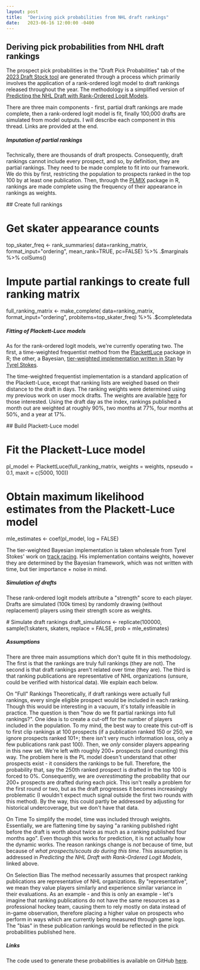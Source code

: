 ```yaml
---
layout: post
title:  "Deriving pick probabilities from NHL draft rankings"
date:   2023-06-16 12:00:00 -0400
---
```

<h2>Deriving pick probabilities from NHL draft rankings</h2>
<p>
The prospect pick probabilities in the "Draft Pick Probabilities" tab of the <a href="https://piyer97.shinyapps.io/NHLDraft2023/">2023 Draft Stock tool</a> are generated through a process which primarily involves the application of a rank-ordered logit model to draft rankings released throughout the year. The methodology is a simplified version of <a href="https://ecp.ep.liu.se/index.php/linhac/article/view/480">Predicting the NHL Draft with Rank-Ordered Logit Models</a>.
</p>
<p>
There are three main components - first, partial draft rankings are made complete, then a rank-ordered logit model is fit, finally 100,000 drafts are simulated from model outputs. I will describe each component in this thread. Links are provided at the end.
</p>
<p>
<h5>Imputation of partial rankings</h5>
Technically, there are thousands of draft prospects. Consequently, draft rankings cannot include every prospect, and so, by definition, they are partial rankings. They need to be made complete to fit into our framework. We do this by first, restricting the population to prospects ranked in the top 100 by at least one publication. Then, through the <a href="https://cran.r-project.org/web/packages/PLMIX/PLMIX.pdf">PLMIX</a> package in R, rankings are made complete using the frequency of their appearance in rankings as weights.
</p>
<p>
## Create full rankings

# Get skater appearance counts
top_skater_freq <- 
  rank_summaries(
    data=ranking_matrix, 
    format_input="ordering", 
    mean_rank=TRUE,
    pc=FALSE) %>%
  .$marginals %>%
  colSums()

# Impute partial rankings to create full ranking matrix
full_ranking_matrix <- 
  make_complete(
    data=ranking_matrix, 
    format_input="ordering", 
    probitems=top_skater_freq) %>%
  .$completedata
</p>
<p>
<h5>Fitting of Plackett-Luce models</h5>
As for the rank-ordered logit models, we're currently operating two. The first, a time-weighted frequentist method from the <a href="https://cran.r-project.org/web/packages/PlackettLuce/PlackettLuce.pdf">PlackettLuce</a> package in R; the other, a Bayesian, <a href="https://github.com/tyrelstokes/Monaco_ranking/blob/main/plackett_luce_opt.stan">tier-weighted implementation written in Stan</a> by <a href="https://twitter.com/TyrelStokes">Tyrel Stokes</a>.
</p>
<p>
The time-weighted frequentist implementation is a standard application of the Plackett-Luce, except that ranking lists are weighed based on their distance to the draft in days. The ranking weights were determined using my previous work on user mock drafts. The weights are available <a href="https://github.com/spazznolo/draft-rankings/blob/main/data/weights_for_pl.csv">here</a> for those interested. Using the draft day as the index, rankings published a month out are weighted at roughly 90%, two months at 77%, four months at 50%, and a year at 17%. 
</p>
<p>
## Build Plackett-Luce model

# Fit the Plackett-Luce model
pl_model <- PlackettLuce(full_ranking_matrix, weights = weights, npseudo = 0.1, maxit = c(5000, 100))

# Obtain maximum likelihood estimates from the Plackett-Luce model
mle_estimates <- coef(pl_model, log = FALSE)
</p>
<p>
The tier-weighted Bayesian implementation is taken wholesale from Tyrel Stokes' work on <a href="https://github.com/tyrelstokes/Monaco_ranking">track racing</a>. His implementation contains weights, however they are determined by the Bayesian framework, which was not written with time, but tier importance + noise in mind.
</p>
<p>
<h5>Simulation of drafts</h5>
These rank-ordered logit models attribute a "strength" score to each player. Drafts are simulated (100k times) by randomly drawing (without replacement) players using their strength score as weights.
</p>
<p>
# Simulate draft rankings
draft_simulations <- replicate(100000, sample(1:skaters, skaters, replace = FALSE, prob = mle_estimates)
</p>
<p>
<h5>Assumptions</h5>
There are three main assumptions which don't quite fit in this methodology. The first is that the rankings are truly full rankings (they are not). The second is that draft rankings aren't related over time (they are). The third is that ranking publications are representative of NHL organizations (unsure, could be verified with historical data). We explain each below.
</p>
<p>
On "Full" Rankings
Theoretically, if draft rankings were actually full rankings, every single eligible prospect would be included in each ranking. Though this would be interesting in a vacuum, it's totally infeasible in practice. The question is then "how do we fit partial rankings into full rankings?". One idea is to create a cut-off for the number of players included in the population. To my mind, the best way to create this cut-off is to first clip rankings at 100 prospects (if a publication ranked 150 or 250, we ignore prospects ranked 101+; there isn't very much information loss, only a few publications rank past 100). Then, we <em>only</em> consider players appearing in this new set. We're left with roughly 200+ prospects (and counting) this way. The problem here is the PL model doesn't understand that other prospects exist - it considers the rankings to be full. Therefore, the probability that, say the 250th ranked prospect is drafted in the top 100 is forced to 0%. Consequently, we are <em>overestimating</em> the probability that our 200+ prospects are drafted during each pick. This isn't really a problem for the first round or two, but as the draft progresses it becomes increasingly problematic (I wouldn't expect much signal outside the first two rounds with this method). By the way, this could partly be addressed by adjusting for historical undercoverage, but we don't have that data.
</p>
<p>
On Time
To simplify the model, time was included through weights. Essentially, we are flattening time by saying "a ranking published right before the draft is worth about twice as much as a ranking published four months ago". Even though this works for prediction, it is not actually how the dynamic works. The reason rankings change is <em>not</em> because of time, but because of <em>what prospects/scouts do during this time</em>. This assumption is addressed in <em>Predicting the NHL Draft with Rank-Ordered Logit Models</em>, linked above.
</p>
<p>
On Selection Bias
The method necessarily assumes that prospect ranking publications are representative of NHL organizations. By "representative", we mean they value players similarly and experience similar variance in their evaluations. As an example - and this is only an example - let's imagine that ranking publications do not have the same resources as a professional hockey team, causing them to rely mostly on data instead of in-game observation, therefore placing a higher value on prospects who perform in ways which are currently being measured through game logs. The "bias" in these publication rankings would be reflected in the pick probabilities published here.
</p>
<p>
<h5>Links</h5>
The code used to generate these probabilities is available on GitHub <a href="https://github.com/spazznolo/draft-rankings">here</a>.
</p>